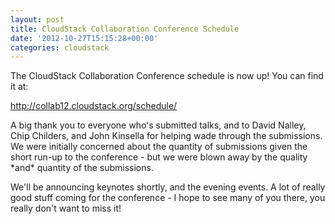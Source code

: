 ```yaml
---
layout: post
title: CloudStack Collaboration Conference Schedule
date: '2012-10-27T15:15:28+00:00'
categories: cloudstack
---
```

<p>The CloudStack Collaboration Conference schedule is now up! You can find it at:</p>

<p><a href="http://collab12.cloudstack.org/schedule/">http://collab12.cloudstack.org/schedule/</a></p>

<p>A big thank you to everyone who's submitted talks, and to David Nalley, Chip Childers, and John Kinsella for helping wade through the submissions. We were initially concerned about the quantity of submissions given the short run-up to the conference - but we were blown away by the quality *and* quantity of the submissions.</p>

<p>We'll be announcing keynotes shortly, and the evening events. A lot of really good stuff coming for the conference - I hope to see many of you there, you really don't want to miss it!</p>
